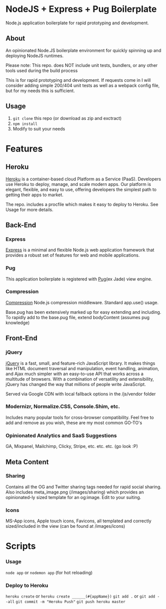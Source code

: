 # NodeJS + Express + Pug Boilerplate
Node.js application boilerplate for rapid prototyping and development.


## About
An opinionated Node.JS boilerplate environment for quickly spinning up and deploying NodeJS runtimes.

Please note: This repo. does NOT include unit tests, bundlers, or any other tools used during the build process

This is for rapid prototyping and development. If requests come in I will consider adding simple 200/404 unit tests as well as a webpack config file, but for my needs this is sufficient.

## Usage
1. `git clone` this repo (or download as zip and exctract)
2. `npm install`
3. Modify to suit your needs

# Features

## Heroku
[Heroku](https://www.heroku.com) is a container-based cloud Platform as a Service (PaaS). Developers use Heroku to deploy, manage, and scale modern apps. Our platform is elegant, flexible, and easy to use, offering developers the simplest path to getting their apps to market.

The repo. includes a procfile which makes it easy to deploy to Heroku. See Usage for more details.

## Back-End
### Express
[Express](http://expressjs.com/) is a minimal and flexible Node.js web application framework that provides a robust set of features for web and mobile applications.

### Pug
This application boilerplate is registered with [Pug](https://pugjs.org/api/getting-started.html)(ex Jade) view engine.

### Compression
[Compression](https://www.npmjs.com/package/compression) Node.js compression middleware. Standard app.use() usage.


Base.pug has been extensively marked up for easy extending and including.
To rapidly add to the base.pug file, extend bodyContent (assumes pug knowledge)

## Front-End
### jQuery
[jQuery](https://jquery.com/) is a fast, small, and feature-rich JavaScript library. It makes things like HTML document traversal and manipulation, event handling, animation, and Ajax much simpler with an easy-to-use API that works across a multitude of browsers. With a combination of versatility and extensibility, jQuery has changed the way that millions of people write JavaScript.

Served via Google CDN with local fallback options in the /js/vendor folder

### Modernizr, Normalize.CSS, Console.Shim, etc.
Includes many popular tools for cross-browser compatibility. Feel free to add and remove as you wish, these are my most common GO-TO's

### Opinionated Analytics and SaaS Suggestions
GA, Mixpanel, Mailchimp, Clicky, Stripe, etc. etc. etc. (go look :P)

## Meta Content
### Sharing
Contains all the OG and Twitter sharing tags needed for rapid social sharing. Also includes meta_image.png (/images/sharing) which provides an opinionated-ly sized template for an og:image. Edit to your suiting.

### Icons
MS-App icons, Apple touch icons, Favicons, all templated and correctly sized/included in the view
(can be found at /images/icons)

# Scripts
### Usage
`node app` or `nodemon app` (for hot reloading)
### Deploy to Heroku
`heroku create` or `heroku create ______(#{appName})`
`git add .` or `git add --all`
`git commit -m "Heroku Push"`
`git push heroku master`
